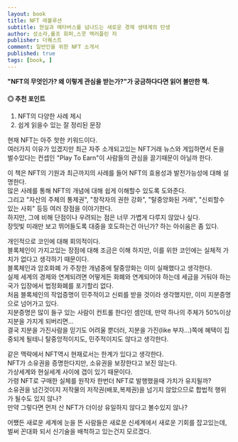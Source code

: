 ```yaml
---
layout: book
title: NFT 레볼루션
subtitle: 현실과 메타버스를 넘나드는 새로운 경제 생태계의 탄생
author: 성소라,롤프 회퍼,스콧 맥러플린 저
publisher: 더퀘스트
comment: 일반인을 위한 NFT 소개서
published: true
tags: [book, ]
---
```


**"NFT의 무엇인가? 왜 이렇게 관심을 받는가?"가 궁금하다다면 읽어 볼만한 책.**

#### ◎ 추천 포인트
1. NFT의 다양한 사례 제시
2. 쉽게 읽을수 있는 잘 정리된 문장


<p></p>

현재 NFT는 아주 핫한 키워드이다.  
여러가지 이유가 있겠지만 최근 자주 소개되고있는 NFT거래 뉴스와 게임하면서 돈을 벌수있다는 컨셉인 "Play To Earn"이 사람들의 관심을 끌기때문이 아닐까 한다.  

이 책은 NFT의 기원과 최근까지의 사례를 들어 NFT의 효용성과 발전가능성에 대해 설명한다.  
많은 사례를 통해 NFT의 개념에 대해 쉽게 이해할수 있도록 도와준다.  
그리고 "자산의 주체의 통제권", "창작자의 권한 강화", "탈중앙화된 거래", "신뢰할수 있는 사회" 등등 여러 장점을 이야기한다.  
하지만, 그에 비해 단점이나 우려되는 점은 너무 가볍게 다루지 않았나 싶다.  
장밋빛 미래만 보고 뛰어들도록 대중을 호도하는건 아닌가? 하는 아쉬움은 좀 있다.  

<p></p>

개인적으로 코인에 대해 회의적이다.  
블록체인이 가지고있는 장점에 대해 조금은 이해 하지만, 이를 위한 코인에는 실체적 가치가 없다고 생각하기 때문이다.  
블록체인과 암호화폐 가 주창한 개념중에 탈중앙화는 이미 실패했다고 생각한다.  
실제 세계의 경제와 연계되려면 어떻게든 화폐와 연계되어야 하는데 세금을 거둬야 하는 국가 입장에서 법정화폐를 포기할리 없다.  
처음 블록체인의 작업증명이 민주적이고 신뢰를 받을 것이라 생각했지만, 이미 지분증명으로 넘어가고 있다.  
지분증명은 많이 들구 있는 사람이 컨트롤 한다인 셈인데, 만약 하나의 주체가 50%이상 지분을 가지게 되버리면...  
결국 지분을 가진사람을 믿기도 어려울 뿐더러, 지분을 가진(like 부자...)쪽에 혜택이 집중되게 될테니 탈중앙적이지도, 민주적이지도 않다고 생각한다.  

같은 맥락에서 NFT역시 현재로서는 한계가 있다고 생각한다.  
NFT가 소유권을 증명한다지만, 소유권을 보장한다고 보진 않는다.  
가상세계와 현실세계 사이에 갭이 있기 때문이다.  
가령 NFT로 구매한 실체를 원작자 한번더 NFT로 발행했을때 가치가 유지될까?  
소유권을 넘긴것이지 저작물의 저작권(배포,복제권)을 넘기지 않았으므로 합법적 행위가 될수도 있지 않나?  
만약 그렇다면 먼저 산 NFT가 더이상 유일하지 않다고 볼수있지 않나?  


어쨌든 새로운 세계에 눈을 뜬 사람들은 새로운 신세계에서 새로운 기회를 잡고있는데, 벌써 꼰대화 되서 신기술을 배척하고 있는건지 모르겠다.  

<p></p>